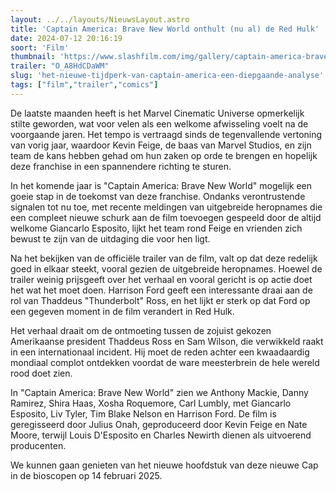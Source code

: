 ```yaml
---
layout: ../../layouts/NieuwsLayout.astro
title: 'Captain America: Brave New World onthult (nu al) de Red Hulk'
date: 2024-07-12 20:16:19
soort: 'Film'
thumbnail: 'https://www.slashfilm.com/img/gallery/captain-america-brave-new-world-trailer-shell/welcome-to-a-brave-new-world-1720790256.jpg'
trailer: "O_A8HdCDaWM"
slug: 'het-nieuwe-tijdperk-van-captain-america-een-diepgaande-analyse'
tags: ["film","trailer","comics"]
---
```


De laatste maanden heeft is het Marvel Cinematic Universe opmerkelijk stilte geworden, wat voor velen als een welkome afwisseling voelt na de voorgaande jaren. Het tempo is vertraagd sinds de tegenvallende vertoning van vorig jaar, waardoor Kevin Feige, de baas van Marvel Studios, en zijn team de kans hebben gehad om hun zaken op orde te brengen en hopelijk deze franchise in een spannendere richting te sturen.

In het komende jaar is "Captain America: Brave New World" mogelijk een goeie stap in de toekomst van deze franchise. Ondanks verontrustende signalen tot nu toe, met recente meldingen van uitgebreide heropnames die een compleet nieuwe schurk aan de film toevoegen gespeeld door de altijd welkome Giancarlo Esposito, lijkt het team rond Feige en vrienden zich bewust te zijn van de uitdaging die voor hen ligt.

Na het bekijken van de officiële trailer van de film, valt op dat deze redelijk goed in elkaar steekt, vooral gezien de uitgebreide heropnames. Hoewel de trailer weinig prijsgeeft over het verhaal en vooral gericht is op actie doet het wat het moet doen. Harrison Ford geeft een interessante draai aan de rol van Thaddeus "Thunderbolt" Ross, en het lijkt er sterk op dat Ford op een gegeven moment in de film verandert in Red Hulk. 

Het verhaal draait om de ontmoeting tussen de zojuist gekozen Amerikaanse president Thaddeus Ross en Sam Wilson, die verwikkeld raakt in een internationaal incident. Hij moet de reden achter een kwaadaardig mondiaal complot ontdekken voordat de ware meesterbrein de hele wereld rood doet zien.

In "Captain America: Brave New World"  zien we Anthony Mackie, Danny Ramirez, Shira Haas, Xosha Roquemore, Carl Lumbly, met Giancarlo Esposito, Liv Tyler, Tim Blake Nelson en Harrison Ford. De film is geregisseerd door Julius Onah, geproduceerd door Kevin Feige en Nate Moore, terwijl Louis D'Esposito en Charles Newirth dienen als uitvoerend producenten.

We kunnen gaan genieten van het nieuwe hoofdstuk van deze nieuwe Cap in de bioscopen op 14 februari 2025.
